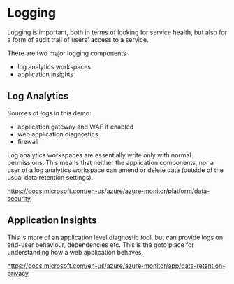 # Logging
Logging is important, both in terms of looking for service health, but also for a form of audit trail of users' access to a service.

There are two major logging components
* log analytics workspaces
* application insights

## Log Analytics
Sources of logs in this demo:
* application gateway and WAF if enabled
* web application diagnostics
* firewall

Log analytics workspaces are essentially write only with normal permissions. This means that neither the application components, nor a user of a log analytics workspace can amend or delete data (outside of the usual data retention settings). 

https://docs.microsoft.com/en-us/azure/azure-monitor/platform/data-security

## Application Insights
This is more of an application level diagnostic tool, but can provide logs on end-user behaviour, dependencies etc. This is the goto place for understanding how a web application behaves.

https://docs.microsoft.com/en-us/azure/azure-monitor/app/data-retention-privacy
